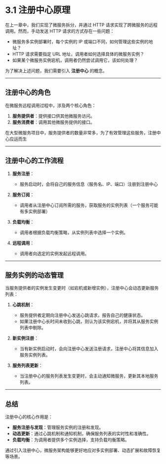 # 3.1 注册中心原理

在上一章中，我们实现了微服务拆分，并通过 HTTP 请求实现了跨微服务的远程调用。然而，手动发送 HTTP 请求的方式存在一些问题：

- 微服务多实例部署时，每个实例的 IP 或端口不同，如何管理这些实例的地址？
- HTTP 请求需要指定 URL 地址，调用者如何选择具体的微服务实例？
- 如果某个微服务实例宕机，调用者仍然尝试调用它，该如何处理？

为了解决上述问题，我们需要引入 **注册中心** 的概念。

---

## 注册中心的角色

在微服务远程调用过程中，涉及两个核心角色：

1. **服务提供者**：提供接口供其他微服务访问。
2. **服务消费者**：调用其他微服务提供的接口。

在大型微服务项目中，服务提供者的数量非常多，为了有效管理这些服务，注册中心应运而生

---

## 注册中心的工作流程

1. **服务注册**：
   - 服务启动时，会将自己的服务信息（服务名、IP、端口）注册到注册中心

2. **服务订阅**：
   - 调用者从注册中心订阅所需的服务，获取服务的实例列表（一个服务可能有多实例部署）

3. **负载均衡**：
   - 调用者根据负载均衡策略，从实例列表中选择一个实例。

4. **远程调用**：
   - 调用者向选定的实例发起远程调用。

---

## 服务实例的动态管理

当服务提供者的实例发生变更时（如宕机或新增实例），注册中心会动态更新服务列表：

1. **心跳机制**：
   - 服务提供者定期向注册中心发送心跳请求，报告自己的健康状态。
   - 如果注册中心长时间未收到心跳，则认为该实例宕机，并将其从服务实例列表中剔除。

2. **新实例注册**：
   - 当有新实例启动时，会向注册中心发送注册请求，注册中心将其信息加入服务实例列表。

3. **服务列表更新**：
   - 当注册中心的服务列表发生变更时，会主动通知微服务，更新其本地服务列表。

---

## 总结

注册中心的核心作用是：
- **服务注册与发现**：管理服务实例的注册和发现。
- **动态更新**：通过心跳机制和通知机制，确保服务列表的实时性和准确性。
- **负载均衡**：为调用者提供多个实例选择，支持负载均衡策略。

通过引入注册中心，微服务架构能够更好地应对多实例部署、动态扩展和故障恢复等场景。
